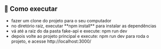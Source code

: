 ## 🚀 Como executar
<ul>
  <li> fazer um clone do projeto para o seu computador </li>
  <li> no diretório raiz, executar **npm install** para instalar as dependências </li>
  <li> vá até a raiz do da pasta fake-api e execute: npm run dev  </li>
  <li> depois volte ao projeto principal e execute: npm run dev para roda o projeto, e acesse  http://localhost:3000/ </li>
</ul>
